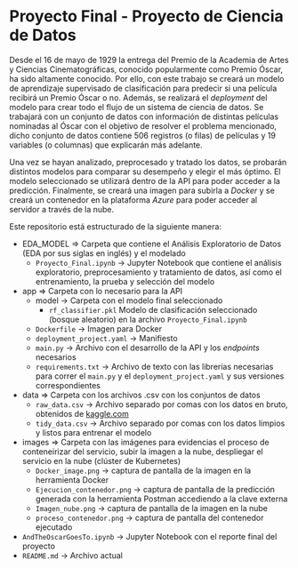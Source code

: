# Proyecto Final - Proyecto de Ciencia de Datos
Desde el 16 de mayo de 1929 la entrega del Premio de la Academia de Artes y Ciencias Cinematográficas, conocido popularmente como Premio Óscar, ha sido altamente conocido. Por ello, con este trabajo se creará un modelo de aprendizaje supervisado de clasificación para predecir si una película recibirá un Premio Óscar o no. Además, se realizará el *deployment* del modelo para crear todo el flujo de un sistema de ciencia de datos. Se trabajará con un conjunto de datos con información de distintas películas nominadas al Óscar con el objetivo de resolver el problema  mencionado, dicho conjunto de datos contiene $506$ registros (o filas) de películas y $19$ variables (o columnas) que explicarán más adelante. 

Una vez se hayan analizado, preprocesado y tratado los datos, se probarán distintos modelos para comparar su desempeño y elegir el más óptimo. El modelo seleccionado se utilizará dentro de la API para poder acceder a la predicción. Finalmente, se creará una imagen para subirla a *Docker* y se creará un contenedor en la plataforma *Azure* para poder acceder al servidor a través de la nube.

Este repositorio está estructurado de la siguiente manera:
+ EDA_MODEL $\Rightarrow$ Carpeta que contiene el Análisis Exploratorio de Datos (EDA por sus siglas en inglés) y el modelado
  + `Proyecto_Final.ipynb` $\rightarrow$ Jupyter Notebook que contiene el análisis exploratorio, preprocesamiento y tratamiento de datos, así como el entrenamiento, la prueba y selección del modelo
+ app $\Rightarrow$ Carpeta con lo necesario para la API
  + model $\rightarrow$ Carpeta con el modelo final seleccionado
    + `rf_classifier.pkl` Modelo de clasificación seleccionado (bosque aleatorio) en la archivo `Proyecto_Final.ipynb`
  + `Dockerfile` $\rightarrow$ Imagen para Docker
  + `deployment_project.yaml` $\rightarrow$ Manifiesto
  + `main.py` $\rightarrow$ Archivo con el desarrollo de la API y los *endpoints* necesarios
  + `requirements.txt` $\rightarrow$ Archivo de texto con las librerías necesarias para correr el `main.py` y el `deployment_project.yaml` y sus versiones correspondientes
+ data $\Rightarrow$ Carpeta con los archivos .csv con los conjuntos de datos
  + `raw_data.csv` $\rightarrow$ Archivo separado por comas con los datos en bruto, obtenidos de [kaggle.com]()
  + `tidy_data.csv` $\rightarrow$ Archivo separado por comas con los datos limpios y listos para entrenar el modelo
+ images $\Rightarrow$ Carpeta con las imágenes para evidencias el proceso de conteneirizar del servicio, subir la imagen a la nube, despliegar el servicio en la nube (clúster de Kubernetes)
  + `Docker_image.png` $\rightarrow$ captura de pantalla de la imagen en la herramienta Docker
  + `Ejecucion_contenedor.png` $\rightarrow$ captura de pantalla de la predicción generada con la herramienta Postman accediendo a la clave externa
  + `Imagen_nube.png` $\rightarrow$ captura de pantalla de la imagen en la nube
  + `proceso_contenedor.png` $\rightarrow$ captura de pantalla del contenedor ejecutado
+ `AndTheOscarGoesTo.ipynb` $\rightarrow$ Jupyter Notebook con el reporte final del proyecto
+ `README.md` $\rightarrow$ Archivo actual
